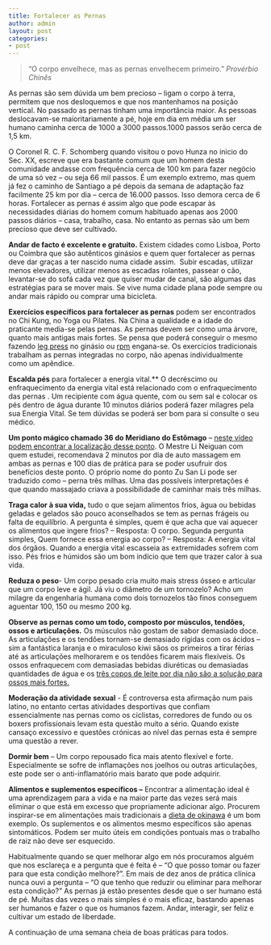 ```yaml
---
title: Fortalecer as Pernas
author: admin
layout: post
categories:
- post
---
```

>“O corpo envelhece, mas as pernas envelhecem primeiro.” *Provérbio Chinês*

As pernas são sem dúvida um bem precioso – ligam o corpo à terra, permitem que nos desloquemos e que nos mantenhamos na posição vertical. No passado as pernas tinham uma importância maior. As pessoas deslocavam-se maioritariamente a pé, hoje em dia em média um ser humano caminha cerca de 1000 a 3000 passos.1000 passos serão cerca de 1,5 km.

O Coronel R. C. F. Schomberg quando visitou o povo Hunza no inicio do Sec. XX, escreve que era bastante comum que um homem desta comunidade andasse com frequência cerca de 100 km para fazer negócio de uma só vez – ou seja 66 mil passos. É um exemplo extremo, mas quem já fez o caminho de Santiago a pé depois da semana de adaptação faz facilmente 25 km por dia – cerca de 16.000 passos. Isso demora cerca de 6 horas. Fortalecer as pernas é assim algo que pode escapar às necessidades diárias do homem comum habituado apenas aos 2000 passos diários – casa, trabalho, casa. No entanto as pernas são um bem precioso que deve ser cultivado.

**Andar de facto é excelente e gratuito.** Existem cidades como Lisboa, Porto ou Coimbra que são autênticos ginásios e quem quer fortalecer as pernas deve dar graças a ter nascido numa cidade assim.  Subir escadas, utilizar menos elevadores, utilizar menos as escadas rolantes, passear o cão, levantar-se do sofá cada vez que quiser mudar de canal, são algumas das estratégias para se mover mais. Se vive numa cidade plana pode sempre ou andar mais rápido ou comprar uma bicicleta.

**Exercícios específicos para fortalecer as pernas** podem ser encontrados no Chi Kung, no Yoga ou Pilates. Na China a qualidade e a idade do praticante media-se pelas pernas. As pernas devem ser como uma árvore, quanto mais antigas mais fortes. Se pensa que poderá conseguir o mesmo fazendo <a href="http://upload.wikimedia.org/wikipedia/commons/0/05/LegPressMachineExercise.JPG" target="_blank">leg press</a> no ginásio ou <a href="http://cdn2-b.examiner.com/sites/default/files/styles/mobile_rss/hash/ae/2e/rpm_1.jpg" target="_blank">rpm</a> engana-se. Os exercícios tradicionais trabalham as pernas integradas no corpo, não apenas individualmente como um apêndice.

**Escalda pés** para fortalecer a energia vital.** O decréscimo ou enfraquecimento da energia vital está relacionado com o enfraquecimento das pernas . Um recipiente com água quente, com ou sem sal e colocar os pés dentro de água durante 10 minutos diários poderá fazer milagres pela sua Energia Vital. Se tem dúvidas se poderá ser bom para si consulte o seu médico.

**Um ponto mágico chamado 36 do Meridiano do Estômago** – [neste vídeo podem encontrar a localização desse ponto][1]. O Mestre Li Neiguan com quem estudei, recomendava 2 minutos por dia de auto massagem em ambas as pernas e 100 dias de prática para se poder usufruir dos benefícios deste ponto. O próprio nome do ponto Zu San Li pode ser traduzido como – perna três milhas. Uma das possíveis interpretações é que quando massajado criava a possibilidade de caminhar mais três milhas.

**Traga calor à sua vida,** tudo o que sejam alimentos frios, água ou bebidas geladas e gelados são pouco aconselhados se tem as pernas frágeis ou falta de equilíbrio. A pergunta é simples, quem é que acha que vai aquecer os alimentos que ingere frios? – Resposta: O corpo. Segunda pergunta simples, Quem fornece essa energia ao corpo? – Resposta: A energia vital dos órgãos. Quando a energia vital escasseia as extremidades sofrem com isso. Pés frios e húmidos são um bom indício que tem que trazer calor à sua vida.

**Reduza o peso**- Um corpo pesado cria muito mais stress ósseo e articular que um corpo leve e ágil. Já viu o diâmetro de um tornozelo? Acho um milagre da engenharia humana como dois tornozelos tão finos conseguem aguentar 100, 150 ou mesmo 200 kg.

**Observe as pernas como um todo, composto por músculos, tendões, ossos e articulações.** Os músculos não gostam de sabor demasiado doce. As articulações e os tendões tornam-se demasiado rígidas com os ácidos – sim a fantástica laranja e o miraculoso kiwi sãos os primeiros a tirar férias até as articulações melhorarem e os tendões ficarem mais flexíveis. Os ossos enfraquecem com demasiadas bebidas diuréticas ou demasiadas quantidades de água e os [três copos de leite por dia não são a solução para ossos mais fortes.][2]

**Moderação da atividade sexual** - É controversa esta afirmação num pais latino, no entanto certas atividades desportivas que confiam essencialmente nas pernas como os ciclistas, corredores de fundo ou os boxers profissionais levam esta questão muito a sério. Quando existe cansaço excessivo e questões crónicas ao nível das pernas esta é sempre uma questão a rever.

**Dormir bem** – Um corpo repousado fica mais atento flexível e forte. Especialmente se sofre de inflamações nos joelhos ou outras articulações, este pode ser o anti-inflamatório mais barato que pode adquirir.

**Alimentos e suplementos específicos –** Encontrar a alimentação ideal é uma aprendizagem para a vida e na maior parte das vezes será mais eliminar o que está em excesso que propriamente adicionar algo. Procurem inspirar-se em alimentações mais tradicionais a [dieta de okinawa](http://www.amazon.co.uk/gp/product/0609807501?ie=UTF8&tag=guanyuan-21&linkCode=as2&camp=1634&creative=19450&creativeASIN=0609807501) é um bom exemplo. Os suplementos e os alimentos mesmo específicos são apenas sintomáticos. Podem ser muito úteis em condições pontuais mas o trabalho de raiz não deve ser esquecido.

Habitualmente quando se quer melhorar algo em nós procuramos alguém que nos esclareça e a pergunta que é feita é – “O que posso tomar ou fazer para que esta condição melhore?”. Em mais de dez anos de prática clínica nunca ouvi a pergunta – “O que tenho que reduzir ou eliminar para melhorar esta condição?” As pernas já estão presentes desde que o ser humano está de pé. Muitas das vezes o mais simples é o mais eficaz, bastando apenas ser humanos e fazer o que os humanos fazem. Andar, interagir, ser feliz e cultivar um estado de liberdade. 

A continuação de uma semana cheia de boas práticas para todos.



 [1]: http://www.youtube.com/watch?v=Ud97FTjW6-o
 [2]: http://ajph.aphapublications.org/cgi/content/abstract/87/6/992
